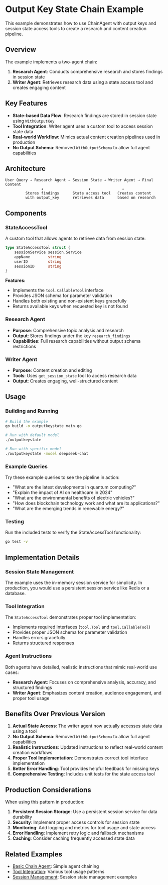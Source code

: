 # Output Key State Chain Example

This example demonstrates how to use ChainAgent with output keys and session state access tools to create a research and content creation pipeline.

## Overview

The example implements a two-agent chain:
1. **Research Agent**: Conducts comprehensive research and stores findings in session state
2. **Writer Agent**: Retrieves research data using a state access tool and creates engaging content

## Key Features

- **State-based Data Flow**: Research findings are stored in session state using `WithOutputKey`
- **Tool Integration**: Writer agent uses a custom tool to access session state data
- **Real-world Workflow**: Mimics actual content creation pipelines used in production
- **No Output Schema**: Removed `WithOutputSchema` to allow full agent capabilities

## Architecture

```
User Query → Research Agent → Session State → Writer Agent → Final Content
                ↓                    ↓              ↓
         Stores findings      State access tool   Creates content
         with output_key      retrieves data      based on research
```

## Components

### StateAccessTool

A custom tool that allows agents to retrieve data from session state:

```go
type StateAccessTool struct {
    sessionService session.Service
    appName        string
    userID         string
    sessionID      string
}
```

**Features:**
- Implements the `tool.CallableTool` interface
- Provides JSON schema for parameter validation
- Handles both existing and non-existent keys gracefully
- Returns available keys when requested key is not found

### Research Agent

- **Purpose**: Comprehensive topic analysis and research
- **Output**: Stores findings under the key `research_findings`
- **Capabilities**: Full research capabilities without output schema restrictions

### Writer Agent

- **Purpose**: Content creation and editing
- **Tools**: Uses `get_session_state` tool to access research data
- **Output**: Creates engaging, well-structured content

## Usage

### Building and Running

```bash
# Build the example
go build -o outputkeystate main.go

# Run with default model
./outputkeystate

# Run with specific model
./outputkeystate -model deepseek-chat
```

### Example Queries

Try these example queries to see the pipeline in action:

- "What are the latest developments in quantum computing?"
- "Explain the impact of AI on healthcare in 2024"
- "What are the environmental benefits of electric vehicles?"
- "How does blockchain technology work and what are its applications?"
- "What are the emerging trends in renewable energy?"

### Testing

Run the included tests to verify the StateAccessTool functionality:

```bash
go test -v
```

## Implementation Details

### Session State Management

The example uses the in-memory session service for simplicity. In production, you would use a persistent session service like Redis or a database.

### Tool Integration

The `StateAccessTool` demonstrates proper tool implementation:
- Implements required interfaces (`tool.Tool` and `tool.CallableTool`)
- Provides proper JSON schema for parameter validation
- Handles errors gracefully
- Returns structured responses

### Agent Instructions

Both agents have detailed, realistic instructions that mimic real-world use cases:

- **Research Agent**: Focuses on comprehensive analysis, accuracy, and structured findings
- **Writer Agent**: Emphasizes content creation, audience engagement, and proper tool usage

## Benefits Over Previous Version

1. **Actual State Access**: The writer agent now actually accesses state data using a tool
2. **No Output Schema**: Removed `WithOutputSchema` to allow full agent capabilities
3. **Realistic Instructions**: Updated instructions to reflect real-world content creation workflows
4. **Proper Tool Implementation**: Demonstrates correct tool interface implementation
5. **Better Error Handling**: Tool provides helpful feedback for missing keys
6. **Comprehensive Testing**: Includes unit tests for the state access tool

## Production Considerations

When using this pattern in production:

1. **Persistent Session Storage**: Use a persistent session service for data durability
2. **Security**: Implement proper access controls for session state
3. **Monitoring**: Add logging and metrics for tool usage and state access
4. **Error Handling**: Implement retry logic and fallback mechanisms
5. **Caching**: Consider caching frequently accessed state data

## Related Examples

- [Basic Chain Agent](../multiagent/chain/): Simple agent chaining
- [Tool Integration](../multitools/): Various tool usage patterns
- [Session Management](../runner/): Session state management examples 